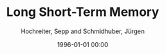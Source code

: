 ---
layout: post
title: Long Short-Term Memory

date: 1996-01-01 00:00
author: Hochreiter, Sepp and Schmidhuber, Jürgen
journal: Neural Computation

link: https://doi.org/10.1162/neco.1997.9.8.1735

year: 1997
---